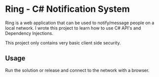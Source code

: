 # Ring - C# Notification System

Ring is a web application that can be used to notify/message people on a local network.
I wrote this project to learn how to use C# API's and Dependency Injections.

This project only contains very basic client side security.

## Usage
Run the solution or release and connect to the network with a browser.
